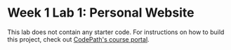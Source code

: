 # Week 1 Lab 1: Personal Website

This lab does not contain any starter code. For instructions on how to build this project, check out [CodePath's course portal](https://courses.codepath.org/courses/summer_internship_for_tech_excellence/unit/1#!lab).

